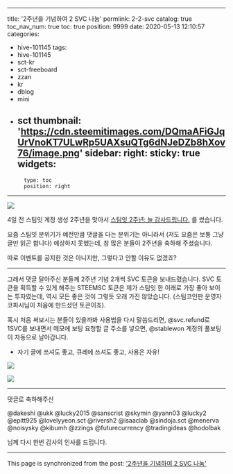 
---
title: '2주년을 기념하여 2 SVC 나눔'
permlink: 2-2-svc
catalog: true
toc_nav_num: true
toc: true
position: 9999
date: 2020-05-13 12:10:57
categories:
- hive-101145
tags:
- hive-101145
- sct-kr
- sct-freeboard
- zzan
- kr
- dblog
- mini
- sct
thumbnail: 'https://cdn.steemitimages.com/DQmaAFiGJqUrVnoKT7ULwRp5UAXsuQTg6dNJeDZb8hXov76/image.png'
sidebar:
    right:
        sticky: true
widgets:
    -
        type: toc
        position: right
---


![](https://cdn.steemitimages.com/DQmaAFiGJqUrVnoKT7ULwRp5UAXsuQTg6dNJeDZb8hXov76/image.png)
<br>

4일 전 스팀잇 계정 생성 2주년을 맞아서 [스팀잇 2주년: 늘 감사드립니다.](https://steemit.com/hive-101145/@glory7/643ctp-2) 를 썼습니다. 

요즘 스팀잇 분위기가 예전만큼 댓글을 다는 분위기는 아니라서 (저도 요즘은 보통 그냥 글만 읽곤 합니다) 예상하지 못했는데, 참 많은 분들이 2주년을 축하해 주셨습니다.

따로 이벤트를 공지한 것은 아니지만, 그렇다고 안할 이유도 없겠죠? 

---

그래서 댓글 달아주신 분들께 2주년 기념 2개씩 SVC 토큰을 보내드렸습니다. SVC 토큰을 획득할 수 있게 해주는 STEEMSC 토큰은 제가 스팀잇 한 이래로 가장 좋아 보이는 투자였는데, 역시 모든 좋은 것이 그렇듯 오래 가진 않았습니다. (스팀코인판 운영자 코파시님이 처음에 만드셨던 토큰이죠). 

혹시 처음 써보시는 분들이 있을까봐 사용법을 다시 말씀드리면, @svc.refund로 1SVC를 보내면서 메모에 보팅 요청할 글 주소를 넣으면, @stablewon 계정의 풀보팅이 자동으로 날아갑니다.

* 자기 글에 쓰셔도 좋고, 큐레에 쓰셔도 좋고, 사용은 자유!

![](https://cdn.steemitimages.com/DQmXTgNz4Fvzhz2fcQAAeFj9cQBL2uk7JDBJYXoKqTPELqm/image.png)

![](https://cdn.steemitimages.com/DQmVfQxYb8X782ULH6Hq7a1AQkJtoohJn8jDw1BRikVp1CR/image.png)
<br>

---

댓글로 축하해주신 

@dakeshi @ukk @lucky2015 @sanscrist @skymin 
@yann03 @lucky2 @epitt925 @lovelyyeon.sct @riversh2
@isaaclab @sindoja.sct @menerva @noisysky @kibumh
@zzings @futurecurrency @tradingideas @hodolbak

님께 다시 한번 감사의 인사를 드립니다.

- - -

This page is synchronized from the post: ['2주년을 기념하여 2 SVC 나눔'](https://steemit.com/@glory7/2-2-svc)
